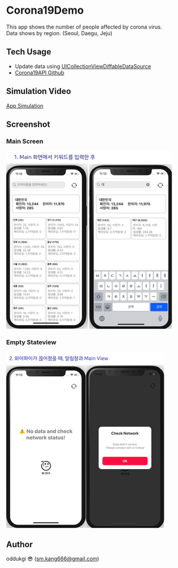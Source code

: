 # Corona19Demo
This app shows the number of people affected by corona virus.</br>
Data shows by region. (Seoul, Daegu, Jeju)

## Tech Usage

- Update data using [UICollectionViewDiffableDataSource](https://developer.apple.com/documentation/uikit/uicollectionviewdiffabledatasource)</br>
- [Corona19API Github](https://github.com/dhlife09/Corona-19-API)

## Simulation Video
[App Simulation](https://drive.google.com/file/d/1Jz53a-gV73GjSad1G9Xif7KJdD4J39GT/view?usp=sharing)

## Screenshot 
### Main Screen
![main.png](img/main.png)

### Empty Stateview
![emptyview.png](img/empty.png)



## Author
oddukgi 😎 (sm.kang666@gmail.com)
